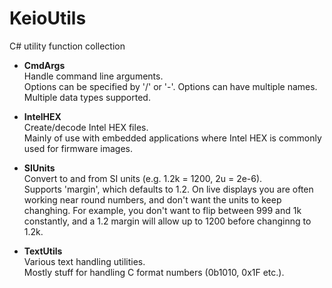 # KeioUtils
C# utility function collection

* __CmdArgs__  
  Handle command line arguments.  
  Options can be specified by '/' or '-'. Options can have multiple names. Multiple data types supported.

* __IntelHEX__  
  Create/decode Intel HEX files.  
  Mainly of use with embedded applications where Intel HEX is commonly used for firmware images.

* __SIUnits__  
  Convert to and from SI units (e.g. 1.2k = 1200, 2u = 2e-6).  
  Supports 'margin', which defaults to 1.2. On live displays you are often working near round numbers, and don't want the units to keep changhing. For example, you don't want to flip between 999 and 1k constantly, and a 1.2 margin will allow up to 1200 before changinng to 1.2k.

* __TextUtils__  
  Various text handling utilities.  
  Mostly stuff for handling C format numbers (0b1010, 0x1F etc.).

